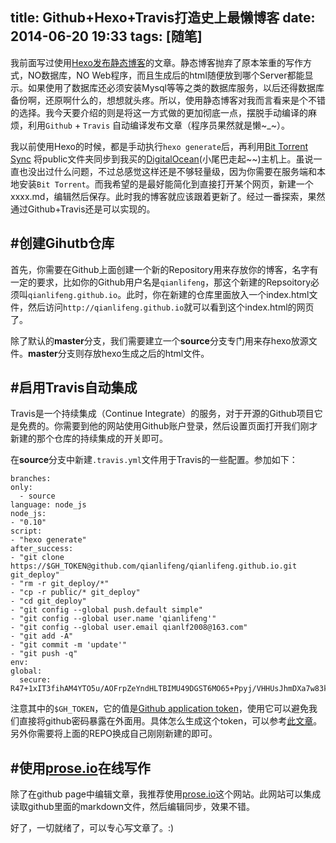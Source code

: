 title: Github+Hexo+Travis打造史上最懒博客
date: 2014-06-20 19:33
tags: [随笔]
---

我前面写过使用[Hexo发布静态博客](http://scottqian.com/2013/11/06/static-blog-start/)的文章。静态博客抛弃了原本笨重的写作方式，NO数据库，NO Web程序，而且生成后的html随便放到哪个Server都能显示。如果使用了数据库还必须安装Mysql等等之类的数据库服务，以后还得数据库备份啊，还原啊什么的，想想就头疼。所以，使用静态博客对我而言看来是个不错的选择。我今天要介绍的则是将这一方式做的更加彻底一点，摆脱手动编译的麻烦，利用`Github` + `Travis` 自动编译发布文章（程序员果然就是懒~_~）。

<!--more-->

我以前使用Hexo的时候，都是手动执行`hexo generate`后，再利用[Bit Torrent Sync]() 将public文件夹同步到我买的[DigitalOcean](https://www.digitalocean.com/?refcode=ee0f439bc35c)(小尾巴走起~~)主机上。虽说一直也没出过什么问题，不过总感觉这样还是不够轻量级，因为你需要在服务端和本地安装`Bit Torrent`。而我希望的是最好能简化到直接打开某个网页，新建一个xxxx.md，编辑然后保存。此时我的博客就应该跟着更新了。经过一番探索，果然通过Github+Travis还是可以实现的。  


#创建Gihutb仓库
-------------------
首先，你需要在Github上面创建一个新的Repository用来存放你的博客，名字有一定的要求，比如你的Github用户名是`qianlifeng`，那这个新建的Repsoitory必须叫`qianlifeng.github.io`。此时，你在新建的仓库里面放入一个index.html文件，然后访问`http://qianlifeng.github.io`就可以看到这个index.html的网页了。
  
  除了默认的**master**分支，我们需要建立一个**source**分支专门用来存hexo放源文件。**master**分支则存放hexo生成之后的html文件。


#启用Travis自动集成
------------------------
Travis是一个持续集成（Continue Integrate）的服务，对于开源的Github项目它是免费的。你需要到他的网站使用Github账户登录，然后设置页面打开我们刚才新建的那个仓库的持续集成的开关即可。  

  在**source**分支中新建`.travis.yml`文件用于Travis的一些配置。参加如下：
  ```
  branches:
  only:
    - source
language: node_js
node_js:
  - "0.10"
script:
  - "hexo generate"
after_success:
  - "git clone https://$GH_TOKEN@github.com/qianlifeng/qianlifeng.github.io.git git_deploy"
  - "rm -r git_deploy/*"
  - "cp -r public/* git_deploy"
  - "cd git_deploy"
  - "git config --global push.default simple"
  - "git config --global user.name 'qianlifeng'"
  - "git config --global user.email qianlf2008@163.com"
  - "git add -A"
  - "git commit -m 'update'"
  - "git push -q"
env:
  global:
    secure: R47+1xIT3fihAM4YTO5u/AOFrpZeYndHLTBIMU49DGST6MO65+Ppyj/VHHUsJhmDXa7w83krUfhaR+BMQ1ntd3bOZQTnUyzHspKpum9XSRldoTx8FJNJgfuoKqglS25Qi8kmP9WA6IKwycYyY+6Xg1L2YfHvUbRHcfQlfayQFJ0=

  ```
  
  注意其中的`$GH_TOKEN`，它的值是[Github application token](https://help.github.com/articles/creating-an-access-token-for-command-line-use/)，使用它可以避免我们直接将github密码暴露在外面用。具体怎么生成这个token，可以参考[此文章](https://help.github.com/articles/creating-an-access-token-for-command-line-use/)。另外你需要将上面的REPO换成自己刚刚新建的即可。  
  
#使用[prose.io](http://prose.io/)在线写作
-----------------------
除了在github page中编辑文章，我推荐使用[prose.io](http://prose.io/)这个网站。此网站可以集成读取github里面的markdown文件，然后编辑同步，效果不错。

好了，一切就绪了，可以专心写文章了。:)


